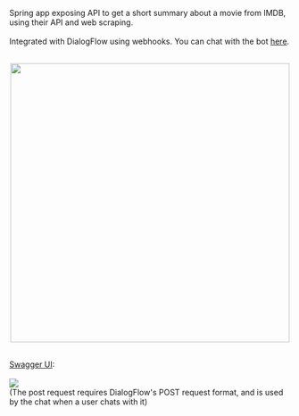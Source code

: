 Spring app exposing API to get a short summary about a movie from IMDB, using their API and web scraping.<br><br>
Integrated with DialogFlow using webhooks. You can chat with the bot [here](https://bot.dialogflow.com/eb93102d-6653-4377-bdfb-2b03712d08d9).<br>
<br>
<p align="center"><img src="https://github.com/roeishc/imdb-chatbot/assets/95538414/d4d71900-ad2b-4948-a93e-4dcefb64063f" height=500 class="center"></p>
<br>
<a href="https://imdb-chatbot.runmydocker-app.com/swagger-ui.html">Swagger UI</a>:
<br><br>
<img src="https://github.com/roeishc/imdb-chatbot/assets/95538414/bf088691-e259-496a-8bfc-8893f4382d0d">
<br>
(The post request requires DialogFlow's POST request format, and is used by the chat when a user chats with it)
